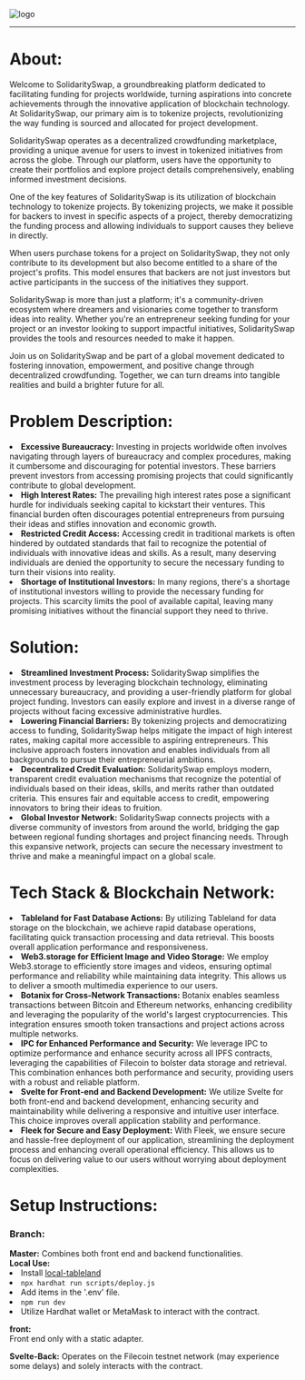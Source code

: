![logo](https://github.com/Alef-gabriel/solidaryswap/assets/63974787/93a3da6f-98ac-44ee-bfee-c81c0656dc8e)

<hr>
<h1>About:</h1>
Welcome to SolidaritySwap, a groundbreaking platform dedicated to facilitating funding for projects worldwide, turning aspirations into concrete achievements through the innovative application of blockchain technology. At SolidaritySwap, our primary aim is to tokenize projects, revolutionizing the way funding is sourced and allocated for project development.

SolidaritySwap operates as a decentralized crowdfunding marketplace, providing a unique avenue for users to invest in tokenized initiatives from across the globe. Through our platform, users have the opportunity to create their portfolios and explore project details comprehensively, enabling informed investment decisions.

One of the key features of SolidaritySwap is its utilization of blockchain technology to tokenize projects. By tokenizing projects, we make it possible for backers to invest in specific aspects of a project, thereby democratizing the funding process and allowing individuals to support causes they believe in directly.

When users purchase tokens for a project on SolidaritySwap, they not only contribute to its development but also become entitled to a share of the project's profits. This model ensures that backers are not just investors but active participants in the success of the initiatives they support.

SolidaritySwap is more than just a platform; it's a community-driven ecosystem where dreamers and visionaries come together to transform ideas into reality. Whether you're an entrepreneur seeking funding for your project or an investor looking to support impactful initiatives, SolidaritySwap provides the tools and resources needed to make it happen.

Join us on SolidaritySwap and be part of a global movement dedicated to fostering innovation, empowerment, and positive change through decentralized crowdfunding. Together, we can turn dreams into tangible realities and build a brighter future for all.

<h1>Problem Description:</h1>
<li> <strong>Excessive Bureaucracy:</strong> Investing in projects worldwide often involves navigating through layers of bureaucracy and complex procedures, making it cumbersome and discouraging for potential investors. These barriers prevent investors from accessing promising projects that could significantly contribute to global development.
</li>

<li>
<strong>High Interest Rates:</strong>
The prevailing high interest rates pose a significant hurdle for individuals seeking capital to kickstart their ventures. This financial burden often discourages potential entrepreneurs from pursuing their ideas and stifles innovation and economic growth.
</li>

<li>
<strong>Restricted Credit Access:</strong>
Accessing credit in traditional markets is often hindered by outdated standards that fail to recognize the potential of individuals with innovative ideas and skills. As a result, many deserving individuals are denied the opportunity to secure the necessary funding to turn their visions into reality.
</li>

<li>
<strong>Shortage of Institutional Investors:</strong>
In many regions, there's a shortage of institutional investors willing to provide the necessary funding for projects. This scarcity limits the pool of available capital, leaving many promising initiatives without the financial support they need to thrive.
</li>

<h1>Solution:</h1>
<li>
<strong>Streamlined Investment Process:</strong>
SolidaritySwap simplifies the investment process by leveraging blockchain technology, eliminating unnecessary bureaucracy, and providing a user-friendly platform for global project funding. Investors can easily explore and invest in a diverse range of projects without facing excessive administrative hurdles.
</li>

<li>
<strong>Lowering Financial Barriers:</strong>
By tokenizing projects and democratizing access to funding, SolidaritySwap helps mitigate the impact of high interest rates, making capital more accessible to aspiring entrepreneurs. This inclusive approach fosters innovation and enables individuals from all backgrounds to pursue their entrepreneurial ambitions.
</li>

<li>
<strong>Decentralized Credit Evaluation:</strong>
SolidaritySwap employs modern, transparent credit evaluation mechanisms that recognize the potential of individuals based on their ideas, skills, and merits rather than outdated criteria. This ensures fair and equitable access to credit, empowering innovators to bring their ideas to fruition.
</li>

<li>
<strong>Global Investor Network:</strong>
SolidaritySwap connects projects with a diverse community of investors from around the world, bridging the gap between regional funding shortages and project financing needs. Through this expansive network, projects can secure the necessary investment to thrive and make a meaningful impact on a global scale.
</li>

<h1>Tech Stack & Blockchain Network:</h1>
<li>
<strong>Tableland for Fast Database Actions:</strong> By utilizing Tableland for data storage on the blockchain, we achieve rapid database operations, facilitating quick transaction processing and data retrieval. This boosts overall application performance and responsiveness.
</li>

<li>
<strong>Web3.storage for Efficient Image and Video Storage:</strong> We employ Web3.storage to efficiently store images and videos, ensuring optimal performance and reliability while maintaining data integrity. This allows us to deliver a smooth multimedia experience to our users.
</li>

<li>
<strong>Botanix for Cross-Network Transactions:</strong> Botanix enables seamless transactions between Bitcoin and Ethereum networks, enhancing credibility and leveraging the popularity of the world's largest cryptocurrencies. This integration ensures smooth token transactions and project actions across multiple networks.
</li>

<li>
<strong>IPC for Enhanced Performance and Security:</strong> We leverage IPC to optimize performance and enhance security across all IPFS contracts, leveraging the capabilities of Filecoin to bolster data storage and retrieval. This combination enhances both performance and security, providing users with a robust and reliable platform.
</li>

<li>
<strong>Svelte for Front-end and Backend Development:</strong> We utilize Svelte for both front-end and backend development, enhancing security and maintainability while delivering a responsive and intuitive user interface. This choice improves overall application stability and performance.
</li>

<li>
<strong>Fleek for Secure and Easy Deployment:</strong> With Fleek, we ensure secure and hassle-free deployment of our application, streamlining the deployment process and enhancing overall operational efficiency. This allows us to focus on delivering value to our users without worrying about deployment complexities.
</li>

<h1>Setup Instructions:</h1>
<h3>Branch:</h3>
<strong>Master:</strong> Combines both front end and backend functionalities.
<br>
<strong>Local Use:</strong>
<li>Install <a href="https://docs.tableland.xyz/local-tableland#installation--setup">local-tableland</a></li>
<li><code>npx hardhat run scripts/deploy.js</code></li>

<li>Add items in the '.env' file.</li>
<li><code>npm run dev</code></li>
<li>Utilize Hardhat wallet or MetaMask to interact with the contract.</li>

<strong>front:</strong><br>
Front end only with a static adapter.

<strong>Svelte-Back:</strong>
Operates on the Filecoin testnet network (may experience some delays) and solely interacts with the contract.
